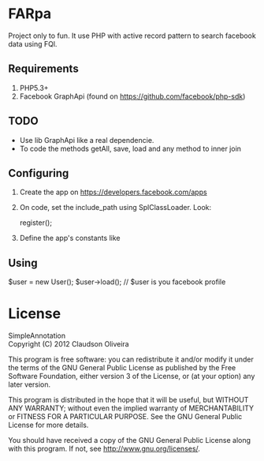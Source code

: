 FARpa
==============
Project only to fun. It use PHP with active record pattern to search facebook data using 
FQl.

Requirements
-------

1. PHP5.3+
2. Facebook GraphApi (found on https://github.com/facebook/php-sdk)


TODO
-------
- Use lib GraphApi like a real dependencie.
- To code the methods getAll, save, load and any method to inner join

Configuring 
---------
1) Create the app on https://developers.facebook.com/apps 

2) On code, set the include_path using SplClassLoader. Look: 

    <?php
        set_include_path('/my/library' . PATH_SEPARATOR . '/path/to/lib' . PATH_SEPARATOR . get_include_path());
        require_once 'SplClassLoader.php';
        $myLoader = new \SplClassLoader();
        $myLoader->register();

3) Define the app's constants like 

    <?php
        define('F_APP_ID',...);
        define('F_SECRET',...);


Using
---------

$user = new User();
$user->load(); // $user is you facebook profile 

License
===============
SimpleAnnotation    
Copyright (C) 2012 Claudson Oliveira

This program is free software: you can redistribute it and/or modify
it under the terms of the GNU General Public License as published by
the Free Software Foundation, either version 3 of the License, or
(at your option) any later version.

This program is distributed in the hope that it will be useful,
but WITHOUT ANY WARRANTY; without even the implied warranty of
MERCHANTABILITY or FITNESS FOR A PARTICULAR PURPOSE.  See the
GNU General Public License for more details.

You should have received a copy of the GNU General Public License
along with this program.  If not, see <http://www.gnu.org/licenses/>.
